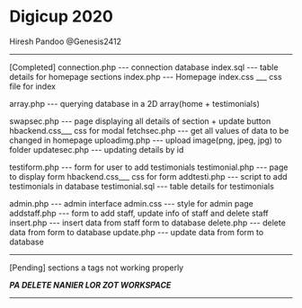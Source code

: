 # Digicup 2020

Hiresh Pandoo @Genesis2412
*******************************************************************************
[Completed]
connection.php  --- connection database
             index.sql --- table details for homepage sections
index.php       --- Homepage
    index.css   ___ css file for index

array.php       --- querying database in a 2D array(home + testimonials)

swapsec.php     --- page displaying all details of section + update button
    hbackend.css___ css for modal
fetchsec.php    --- get all values of data to be changed in homepage
uploadimg.php   --- upload image(png, jpeg, jpg) to folder
updatesec.php   --- updating details by id

testiform.php   --- form for user to add testimonials
testimonial.php --- page to display form
    hbackend.css___ css for form
addtesti.php    --- script to add testimonials in database
            testimonial.sql --- table details for testimonials


admin.php --- admin interface
admin.css --- style for admin page
addstaff.php --- form to add staff, update info of staff and delete staff
insert.php --- insert data from staff form to database
delete.php --- delete data from form to database
update.php --- update data from form to database

*******************************************************************************
[Pending]
sections a tags not working properly

***PA DELETE NANIER LOR ZOT WORKSPACE***
*******************************************************************************

